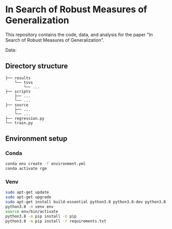# In Search of Robust Measures of Generalization

This repository contains the code, data, and analysis for the paper "In Search of Robust Measures of Generalization".

Data: 

## Directory structure
```
├── results
    └── tsvs
        └── ...
├── scripts
    ├── ...
    └── ...
├── source
    ├── ...
    └── ...
├── regression.py
└── train.py
```

## Environment setup
### Conda
```bash
conda env create -f environment.yml
conda activate rgm
```

### Venv
```bash
sudo apt-get update
sudo apt-get upgrade
sudo apt-get install build-essential python3.8 python3.8-dev python3.8-distutils python3.8-venv
python3.8 -m venv env
source env/bin/activate
python3.8 -m pip install -U pip
python3.8 -m pip install -r requirements.txt
```
